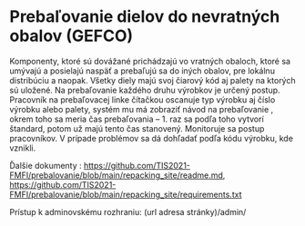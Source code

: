 # Prebaľovanie dielov do nevratných obalov (GEFCO) 
 
Komponenty, ktoré sú dovážané prichádzajú vo vratných obaloch, ktoré sa umývajú 
a posielajú naspäť a prebaľujú sa do iných obalov, pre lokálnu distribúciu a naopak. Všetky 
diely majú svoj čiarový kód aj palety na ktorých sú uložené. Na prebaľovanie každého druhu 
výrobkov je určený postup. Pracovník na prebaľovacej linke čítačkou oscanuje typ výrobku aj 
číslo výrobku alebo palety, systém mu má zobraziť návod na prebaľovanie , okrem toho sa 
meria čas prebaľovania – 1. raz sa podľa toho vytvorí štandard, potom už majú tento čas 
stanovený. Monitoruje sa postup pracovníkov. V prípade problémov sa dá dohľadať podľa 
kódu výrobku, kde vznikli.


Ďalšie dokumenty : https://github.com/TIS2021-FMFI/prebalovanie/blob/main/repacking_site/readme.md,
                   https://github.com/TIS2021-FMFI/prebalovanie/blob/main/repacking_site/requirements.txt

Prístup k adminovskému rozhraniu: (url adresa stránky)/admin/
